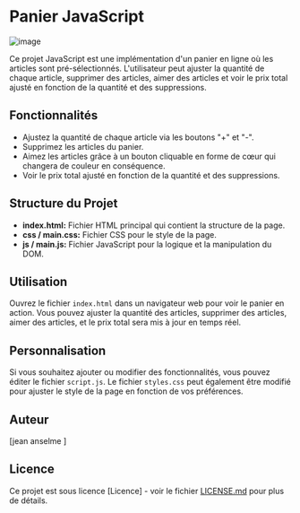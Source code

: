 # Panier JavaScript
![image](https://github.com/Anse-dev/Projet-DOM-/assets/67246148/6ba68e10-3d59-49a5-a16d-23edff6edd76)

Ce projet JavaScript est une implémentation d'un panier en ligne où les articles sont pré-sélectionnés. L'utilisateur peut ajuster la quantité de chaque article, supprimer des articles, aimer des articles et voir le prix total ajusté en fonction de la quantité et des suppressions.

## Fonctionnalités

- Ajustez la quantité de chaque article via les boutons "+" et "-".
- Supprimez les articles du panier.
- Aimez les articles grâce à un bouton cliquable en forme de cœur qui changera de couleur en conséquence.
- Voir le prix total ajusté en fonction de la quantité et des suppressions.

## Structure du Projet

- **index.html:** Fichier HTML principal qui contient la structure de la page.
- **css / main.css:** Fichier CSS pour le style de la page.
- **js / main.js:** Fichier JavaScript pour la logique et la manipulation du DOM.

## Utilisation

Ouvrez le fichier `index.html` dans un navigateur web pour voir le panier en action. Vous pouvez ajuster la quantité des articles, supprimer des articles, aimer des articles, et le prix total sera mis à jour en temps réel.

## Personnalisation

Si vous souhaitez ajouter ou modifier des fonctionnalités, vous pouvez éditer le fichier `script.js`. Le fichier `styles.css` peut également être modifié pour ajuster le style de la page en fonction de vos préférences.

## Auteur

[jean anselme ]

## Licence

Ce projet est sous licence [Licence] - voir le fichier [LICENSE.md](LICENSE.md) pour plus de détails.
